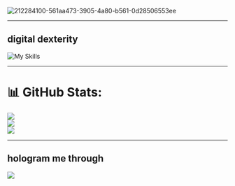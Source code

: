 ![212284100-561aa473-3905-4a80-b561-0d28506553ee](https://github.com/grilled-swampert/grilled-swampert/assets/128573732/1b287ce7-8ed0-4cec-96b4-188b82dac9f3)

---

## digital dexterity
![My Skills](https://skillicons.dev/icons?i=c,cpp,python,html,css,bootstrap,javascript,java)

---

# 📊 GitHub Stats:
![](https://github-readme-stats.vercel.app/api?username=grilled-swampert&theme=dark&hide_border=false&include_all_commits=false&count_private=false)<br/>
![](https://github-readme-streak-stats.herokuapp.com/?user=grilled-swampert&theme=dark&hide_border=false)<br/>
![](https://github-readme-stats.vercel.app/api/top-langs/?username=grilled-swampert&theme=dark&hide_border=false&include_all_commits=false&count_private=false&layout=compact)

---
## hologram me through
<p>
<a href"mailto:s.ranadive@somaiya.edu" target="_blank"><img src="https://img.shields.io/badge/Gmail-D14836?style=for-the-badge&logo=gmail&logoColor=white"></a>
</p>
<!--
**grilled-swampert/grilled-swampert** is a ✨ _special_ ✨ repository because its `README.md` (this file) appears on your GitHub profile.

Here are some ideas to get you started:

- 🔭 I’m currently working on ...
- 🌱 I’m currently learning ...
- 👯 I’m looking to collaborate on ...
- 🤔 I’m looking for help with ...
- 💬 Ask me about ...
- 📫 How to reach me: ...
- 😄 Pronouns: ...
- ⚡ Fun fact: ...
-->
